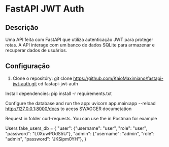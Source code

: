 # FastAPI JWT Auth

## Descrição
Uma API feita com FastAPI que utiliza autenticação JWT para proteger rotas. A API interage com um banco de dados SQLite para armazenar e recuperar dados de usuários.

## Configuração

1. Clone o repositóry:
   git clone https://github.com/KaioMaximiano/fastapi-jwt-auth.git
   cd fastapi-jwt-auth

Install dependencies: 
   pip install -r requirements.txt

Configure the database and run the app:
   uvicorn app.main:app --reload
   http://127.0.0.1:8000/docs to acess SWAGGER documetation

Request in folder curl-requests.
   You can use the in Postman for example

Users
   fake_users_db = {
      "user": {"username": "user", "role": "user", "password": "L0XuwPOdS5U"},
      "admin": {"username": "admin", "role": "admin", "password": "JKSipm0YH"},
   }